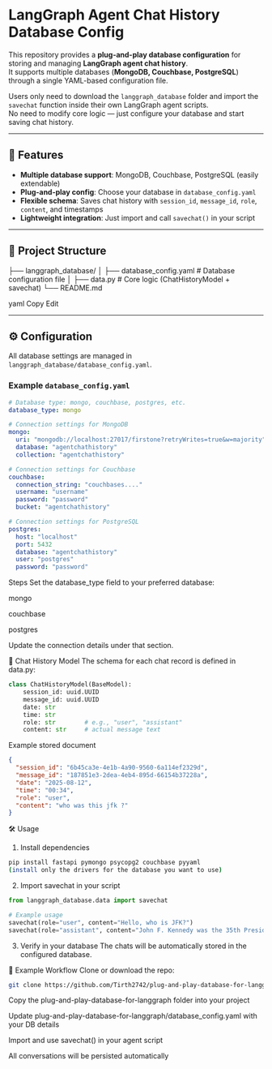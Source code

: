 # LangGraph Agent Chat History Database Config

This repository provides a **plug-and-play database configuration** for storing and managing **LangGraph agent chat history**.  
It supports multiple databases (**MongoDB, Couchbase, PostgreSQL**) through a single YAML-based configuration file.  

Users only need to download the `langgraph_database` folder and import the `savechat` function inside their own LangGraph agent scripts.  
No need to modify core logic — just configure your database and start saving chat history.

---

## 🚀 Features

- **Multiple database support**: MongoDB, Couchbase, PostgreSQL (easily extendable)  
- **Plug-and-play config**: Choose your database in `database_config.yaml`  
- **Flexible schema**: Saves chat history with `session_id`, `message_id`, `role`, `content`, and timestamps  
- **Lightweight integration**: Just import and call `savechat()` in your script  

---

## 📂 Project Structure

├── langgraph_database/
│ ├── database_config.yaml # Database configuration file
│ ├── data.py # Core logic (ChatHistoryModel + savechat)
└── README.md

yaml
Copy
Edit

---

## ⚙️ Configuration

All database settings are managed in `langgraph_database/database_config.yaml`.

### Example `database_config.yaml`

```yaml
# Database type: mongo, couchbase, postgres, etc.
database_type: mongo

# Connection settings for MongoDB
mongo:
  uri: "mongodb://localhost:27017/firstone?retryWrites=true&w=majority"
  database: "agentchathistory"
  collection: "agentchathistory"

# Connection settings for Couchbase
couchbase:
  connection_string: "couchbases...."
  username: "username"
  password: "password"
  bucket: "agentchathistory"

# Connection settings for PostgreSQL 
postgres:
  host: "localhost"
  port: 5432
  database: "agentchathistory"
  user: "postgres"
  password: "password"
```

Steps
Set the database_type field to your preferred database:

mongo

couchbase

postgres

Update the connection details under that section.

💾 Chat History Model
The schema for each chat record is defined in data.py:

```python
class ChatHistoryModel(BaseModel):
    session_id: uuid.UUID
    message_id: uuid.UUID
    date: str
    time: str
    role: str        # e.g., "user", "assistant"
    content: str     # actual message text
```

Example stored document
```json
{
  "session_id": "6b45ca3e-4e1b-4a90-9560-6a114ef2329d",
  "message_id": "187851e3-2dea-4eb4-895d-66154b37228a",
  "date": "2025-08-12",
  "time": "00:34",
  "role": "user",
  "content": "who was this jfk ?"
}
```

🛠️ Usage
1. Install dependencies
```bash
pip install fastapi pymongo psycopg2 couchbase pyyaml
(install only the drivers for the database you want to use)
```
2. Import savechat in your script
```python
from langgraph_database.data import savechat

# Example usage
savechat(role="user", content="Hello, who is JFK?")
savechat(role="assistant", content="John F. Kennedy was the 35th President of the USA...")
```
3. Verify in your database
The chats will be automatically stored in the configured database.


📖 Example Workflow
Clone or download the repo:

```bash
git clone https://github.com/Tirth2742/plug-and-play-database-for-langgraph.git
```
Copy the plug-and-play-database-for-langgraph folder into your project

Update plug-and-play-database-for-langgraph/database_config.yaml with your DB details

Import and use savechat() in your agent script

All conversations will be persisted automatically
